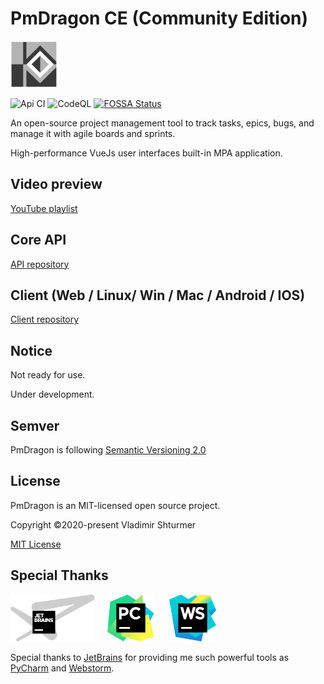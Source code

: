 # PmDragon CE (Community Edition)
<img src="docs/images/geometry.svg" height="75">

![Api CI](https://github.com/cybersturmer/pmdragon/workflows/Api%20CI/badge.svg?branch=master)
![CodeQL](https://github.com/cybersturmer/pmdragon/workflows/CodeQL/badge.svg?branch=master)
[![FOSSA Status](https://app.fossa.com/api/projects/git%2Bgithub.com%2Fcybersturmer%2Fpmdragon.svg?type=shield)](https://app.fossa.com/projects/git%2Bgithub.com%2Fcybersturmer%2Fpmdragon?ref=badge_shield)

An open-source project management tool to track tasks, epics, bugs, and manage it with agile boards and sprints.

High-performance VueJs user interfaces built-in MPA application.

## Video preview
[YouTube playlist](https://www.youtube.com/watch?v=ZlPRVjLoKqA&list=PLS5PU3BKdEGuFIM_HychaVfK8wwyLmTR0&index=1)

## Core API
[API repository](https://github.com/cybersturmer/pmdragon-core-api)

## Client (Web / Linux/ Win / Mac / Android / IOS)
[Client repository](https://github.com/cybersturmer/pmdragon-client)

## Notice

Not ready for use.

Under development.

## Semver

PmDragon is following [Semantic Versioning 2.0](https://semver.org/)

## License

PmDragon is an MIT-licensed open source project.

Copyright ©2020-present Vladimir Shturmer

[MIT License](https://en.wikipedia.org/wiki/MIT_License)

## Special Thanks
<img src="docs/images/jetbrains-variant-4-grayscale.svg" height="75">&nbsp;&nbsp;&nbsp;&nbsp;&nbsp;<img src="docs/images/icon-pycharm.svg" height="75">&nbsp;&nbsp;&nbsp;&nbsp;&nbsp;&nbsp;<img src="docs/images/icon-webstorm.svg" height="75">

Special thanks to [JetBrains](https://www.jetbrains.com/?from=pmdragon) for providing me such powerful tools as [PyCharm](https://www.jetbrains.com/pycharm/?from=pmdragon) and [Webstorm](https://www.jetbrains.com/webstorm/?from=pmdragon).
